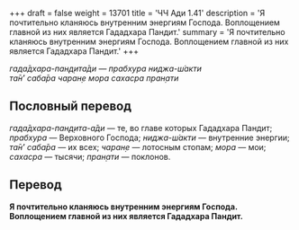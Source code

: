 +++
draft = false
weight = 13701
title = 'ЧЧ Ади 1.41'
description = 'Я почтительно кланяюсь внутренним энергиям Господа. Воплощением главной из них является Гададхара Пандит.'
summary = 'Я почтительно кланяюсь внутренним энергиям Господа. Воплощением главной из них является Гададхара Пандит.'
+++

_гада̄дхара-пан̣д̣ита̄ди — прабхура ниджа-ш́акти  
та̄н̇’ саба̄ра чаран̣е мора сахасра пран̣ати_

## Пословный перевод

_гада̄дхара_\-_пан̣д̣ита_\-_а̄ди_ — те, во главе которых Гададхара Пандит; _прабхура_ — Верховного Господа; _ниджа_\-_ш́акти_ — внутренние энергии; _та̄н̇’_ _саба̄ра_ — их всех; _чаран̣е_ — лотосным стопам; _мора_ — мои; _сахасра_ — тысячи; _пран̣ати_ — поклонов.

## Перевод

**Я почтительно кланяюсь внутренним энергиям Господа. Воплощением главной из них является Гададхара Пандит.**

